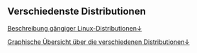 ## Verschiedenste Distributionen

[Beschreibung gängiger Linux-Distributionen&darr;](/kapitel-1-installation/verschiedene-distributionen/gangige-linux-distributionen.md)

[Graphische Übersicht über die verschiedenen Distributionen&darr;](/kapitel-1-installation/verschiedene-distributionen/graphische-ubersicht-uber-die-verschiedenen-distributionen.md)


